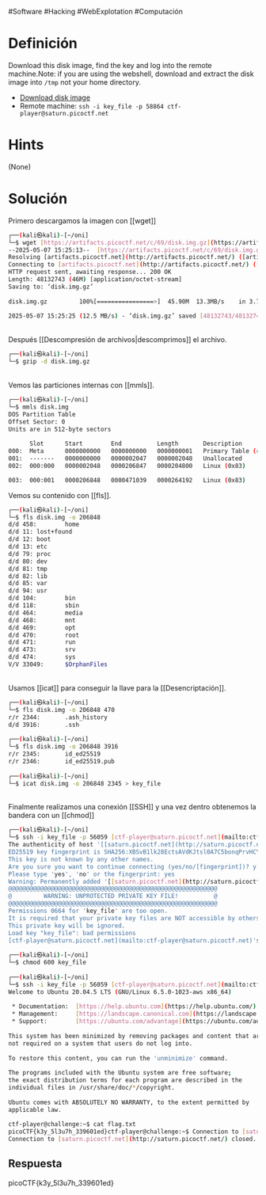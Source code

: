 #Software #Hacking #WebExplotation #Computación 
# Definición
Download this disk image, find the key and log into the remote machine.Note: if you are using the webshell, download and extract the disk image into `/tmp` not your home directory.

- [Download disk image](https://artifacts.picoctf.net/c/69/disk.img.gz)
- Remote machine: `ssh -i key_file -p 58864 ctf-player@saturn.picoctf.net`
# Hints
(None)
# Solución
Primero descargamos la imagen con [[wget]]
```bash
┌──(kali㉿kali)-[~/oni]  
└─$ wget [https://artifacts.picoctf.net/c/69/disk.img.gz](https://artifacts.picoctf.net/c/69/disk.img.gz)        
--2025-05-07 15:25:13--  [https://artifacts.picoctf.net/c/69/disk.img.gz](https://artifacts.picoctf.net/c/69/disk.img.gz)  
Resolving [artifacts.picoctf.net](http://artifacts.picoctf.net/) ([artifacts.picoctf.net](http://artifacts.picoctf.net/))... 3.161.55.100, 3.161.55.26, 3.161.55.64, ...  
Connecting to [artifacts.picoctf.net](http://artifacts.picoctf.net/) ([artifacts.picoctf.net](http://artifacts.picoctf.net/))|3.161.55.100|:443... connected.  
HTTP request sent, awaiting response... 200 OK  
Length: 48132743 (46M) [application/octet-stream]  
Saving to: ‘disk.img.gz’  
  
disk.img.gz         100%[================>]  45.90M  13.3MB/s    in 3.7s      
  
2025-05-07 15:25:25 (12.5 MB/s) - ‘disk.img.gz’ saved [48132743/48132743]   
```
                                                                               
Después [[Descompresión de archivos|descomprimos]] el archivo.
```bash
┌──(kali㉿kali)-[~/oni]  
└─$ gzip -d disk.img.gz      
```
                                                                               
Vemos las particiones internas con [[mmls]].
```bash
┌──(kali㉿kali)-[~/oni]  
└─$ mmls disk.img      
DOS Partition Table  
Offset Sector: 0  
Units are in 512-byte sectors  
  
      Slot      Start        End          Length       Description  
000:  Meta      0000000000   0000000000   0000000001   Primary Table (#0)  
001:  -------   0000000000   0000002047   0000002048   Unallocated  
002:  000:000   0000002048   0000206847   0000204800   Linux (0x83)  

003:  000:001   0000206848   0000471039   0000264192   Linux (0x83)
```

 Vemos su contenido con [[fls]].  
```bash
┌──(kali㉿kali)-[~/oni]  
└─$ fls disk.img -o 206848      
d/d 458:        home  
d/d 11: lost+found  
d/d 12: boot  
d/d 13: etc  
d/d 79: proc  
d/d 80: dev  
d/d 81: tmp  
d/d 82: lib  
d/d 85: var  
d/d 94: usr  
d/d 104:        bin  
d/d 118:        sbin  
d/d 464:        media  
d/d 468:        mnt  
d/d 469:        opt  
d/d 470:        root  
d/d 471:        run  
d/d 473:        srv  
d/d 474:        sys  
V/V 33049:      $OrphanFiles  
```
                                                                               
Usamos [[icat]] para conseguir la llave para la [[Desencriptación]].
```bash
┌──(kali㉿kali)-[~/oni]  
└─$ fls disk.img -o 206848 470  
r/r 2344:       .ash_history  
d/d 3916:       .ssh  
                                                                               
┌──(kali㉿kali)-[~/oni]  
└─$ fls disk.img -o 206848 3916  
r/r 2345:       id_ed25519  
r/r 2346:       id_ed25519.pub  
                                                                               
┌──(kali㉿kali)-[~/oni]  
└─$ icat disk.img -o 206848 2345 > key_file  
```
                                                                               
Finalmente realizamos una conexión [[SSH]] y una vez dentro obtenemos la bandera con un [[chmod]]
```bash
┌──(kali㉿kali)-[~/oni]  
└─$ ssh -i key_file -p 56059 [ctf-player@saturn.picoctf.net](mailto:ctf-player@saturn.picoctf.net)  
The authenticity of host '[[saturn.picoctf.net](http://saturn.picoctf.net/)]:56059 ([13.59.203.175]:56059)' can't be established.  
ED25519 key fingerprint is SHA256:XBSvB1lk28EctsAVdKJtsl0A7C5bonqPrvHCYH8aEy4.  
This key is not known by any other names.  
Are you sure you want to continue connecting (yes/no/[fingerprint])? y  
Please type 'yes', 'no' or the fingerprint: yes  
Warning: Permanently added '[[saturn.picoctf.net](http://saturn.picoctf.net/)]:56059' (ED25519) to the list of known hosts.  
@@@@@@@@@@@@@@@@@@@@@@@@@@@@@@@@@@@@@@@@@@@@@@@@@@@@@@@@@@@  
@         WARNING: UNPROTECTED PRIVATE KEY FILE!          @  
@@@@@@@@@@@@@@@@@@@@@@@@@@@@@@@@@@@@@@@@@@@@@@@@@@@@@@@@@@@  
Permissions 0664 for 'key_file' are too open.  
It is required that your private key files are NOT accessible by others.  
This private key will be ignored.  
Load key "key_file": bad permissions  
[ctf-player@saturn.picoctf.net](mailto:ctf-player@saturn.picoctf.net)'s password:  
                                                                               
┌──(kali㉿kali)-[~/oni]  
└─$ chmod 600 key_file  
                                                                               
┌──(kali㉿kali)-[~/oni]  
└─$ ssh -i key_file -p 56059 [ctf-player@saturn.picoctf.net](mailto:ctf-player@saturn.picoctf.net)  
Welcome to Ubuntu 20.04.5 LTS (GNU/Linux 6.5.0-1023-aws x86_64)  
  
 * Documentation:  [https://help.ubuntu.com](https://help.ubuntu.com/)  
 * Management:     [https://landscape.canonical.com](https://landscape.canonical.com/)  
 * Support:        [https://ubuntu.com/advantage](https://ubuntu.com/advantage)  
  
This system has been minimized by removing packages and content that are  
not required on a system that users do not log into.  
  
To restore this content, you can run the 'unminimize' command.  
  
The programs included with the Ubuntu system are free software;  
the exact distribution terms for each program are described in the  
individual files in /usr/share/doc/*/copyright.  
  
Ubuntu comes with ABSOLUTELY NO WARRANTY, to the extent permitted by  
applicable law.  
  
ctf-player@challenge:~$ cat flag.txt  
picoCTF{k3y_5l3u7h_339601ed}ctf-player@challenge:~$ Connection to [saturn.picoctf.net](http://saturn.picoctf.net/) closed by remote host.  
Connection to [saturn.picoctf.net](http://saturn.picoctf.net/) closed.
```
## Respuesta
picoCTF{k3y_5l3u7h_339601ed}